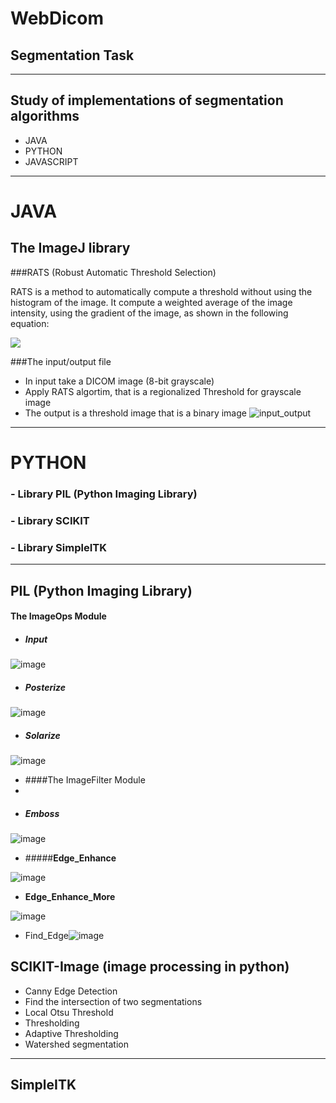 # WebDicom



## Segmentation Task
---

## Study of implementations of segmentation algorithms


 

- JAVA
- PYTHON
- JAVASCRIPT

---

# JAVA

## The ImageJ library



###RATS (Robust Automatic Threshold Selection)

RATS is a method to automatically compute a threshold without using the histogram of the image.
It compute a weighted average of the image intensity, using the gradient of the image, as shown in the following equation:

![](https://raw.github.com/cvdlab-cg/442999/master/progetto/immagini/sommatoria.jpg)

###The input/output file
 - In input take a DICOM image (8-bit grayscale)
 - Apply RATS algortim, that is a regionalized Threshold for grayscale image 
 - The output is a threshold image that is a binary image 
 ![input_output](https://raw.github.com/cvdlab-cg/442999/master/progetto/immagini/input_output.jpeg)

 ---
 
# PYTHON

### - Library PIL (Python Imaging  Library)
### - Library SCIKIT
### - Library SimpleITK

---

## PIL (Python Imaging Library)

#### The ImageOps Module

 - ##### Input
 
 ![image](https://raw.github.com/cvdlab-cg/442999/master/progetto/PIL/Cartilagini.png)

  - ##### **Posterize**
  
   ![image](https://raw.github.com/cvdlab-cg/442999/master/progetto/PIL/posterize_PIL.png)
   
   
  - ##### **Solarize**
  
  ![image](https://raw.github.com/cvdlab-cg/442999/master/progetto/PIL/solarize_PIL.png)  

- ####The ImageFilter Module
- 
 - ##### **Emboss** 
 
 ![image](https://raw.github.com/cvdlab-cg/442999/master/progetto/PIL/Emboss_PIL.png)
 
 - #####**Edge_Enhance**
 
  ![image](https://raw.github.com/cvdlab-cg/442999/master/progetto/PIL/edge_enhance_PIL.png)
  
  
 - **Edge_Enhance_More** 
 
 ![image](https://raw.github.com/cvdlab-cg/442999/master/progetto/PIL/enhance_more.png)
 
 
 - Find_Edge![image](http://)


## SCIKIT-Image (image processing in python)

- Canny Edge Detection
- Find the intersection of two segmentations
- Local Otsu Threshold
- Thresholding
- Adaptive Thresholding
- Watershed segmentation


---

## SimpleITK






 
 